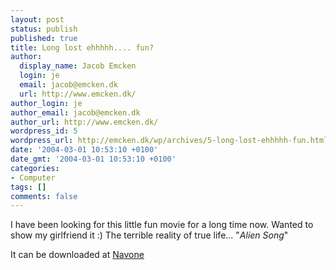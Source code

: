 ```yaml
---
layout: post
status: publish
published: true
title: Long lost ehhhhh.... fun?
author:
  display_name: Jacob Emcken
  login: je
  email: jacob@emcken.dk
  url: http://www.emcken.dk/
author_login: je
author_email: jacob@emcken.dk
author_url: http://www.emcken.dk/
wordpress_id: 5
wordpress_url: http://emcken.dk/wp/archives/5-long-lost-ehhhhh-fun.html
date: '2004-03-01 10:53:10 +0100'
date_gmt: '2004-03-01 10:53:10 +0100'
categories:
- Computer
tags: []
comments: false
---
```

I have been looking for this little fun movie for a long time now. Wanted to show my girlfriend it :) The terrible reality of true life... "<i>Alien Song</i>"

It can be downloaded at <a href="http://www.navone.org/">Navone</a>

